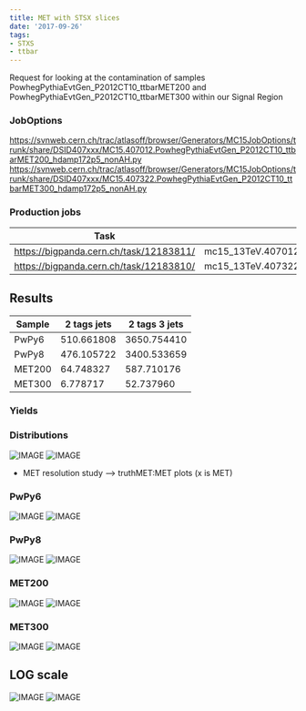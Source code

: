 ```yaml
---
title: MET with STSX slices
date: '2017-09-26'
tags:
- STXS
- ttbar
---
```

Request for looking at the contamination of samples PowhegPythiaEvtGen_P2012CT10_ttbarMET200 and PowhegPythiaEvtGen_P2012CT10_ttbarMET300 within our Signal Region

### JobOptions
https://svnweb.cern.ch/trac/atlasoff/browser/Generators/MC15JobOptions/trunk/share/DSID407xxx/MC15.407012.PowhegPythiaEvtGen_P2012CT10_ttbarMET200_hdamp172p5_nonAH.py
https://svnweb.cern.ch/trac/atlasoff/browser/Generators/MC15JobOptions/trunk/share/DSID407xxx/MC15.407322.PowhegPythiaEvtGen_P2012CT10_ttbarMET300_hdamp172p5_nonAH.py

### Production jobs
| Task                                    | Input container                                                                                                              |
| --------------------------------------- | ---------------------------------------------------------------------------------------------------------------------------- |
| https://bigpanda.cern.ch/task/12183811/ | mc15_13TeV.407012.PowhegPythiaEvtGen_P2012CT10_ttbarMET200_hdamp172p5_nonAH.merge.DAOD_HIGG5D1.e4023_s2608_r7725_r7676_p2949 |
| https://bigpanda.cern.ch/task/12183810/ | mc15_13TeV.407322.PowhegPythiaEvtGen_P2012CT10_ttbarMET300_hdamp172p5_nonAH.merge.DAOD_HIGG5D1.e5680_s2726_r7772_r7676_p2949 |

## Results
| Sample | 2 tags jets | 2 tags 3 jets |
| ------ | ----------- | ------------- |
| PwPy6  | 510.661808  | 3650.754410   |
| PwPy8  | 476.105722  | 3400.533659   |
| MET200 | 64.748327   | 587.710176    |
| MET300 | 6.778717    | 52.737960     |

### Yields

### Distributions
![IMAGE](/images/q/IMAGE)
![IMAGE](/images/q/IMAGE)

* MET resolution study
--> truthMET:MET plots (x is MET)
### PwPy6
![IMAGE](/images/q/IMAGE)
![IMAGE](/images/q/IMAGE)
### PwPy8
![IMAGE](/images/q/IMAGE)
![IMAGE](/images/q/IMAGE)
### MET200
![IMAGE](/images/q/IMAGE)
![IMAGE](/images/q/IMAGE)
### MET300
![IMAGE](/images/q/IMAGE)
![IMAGE](/images/q/IMAGE)

## LOG scale
![IMAGE](/images/q/IMAGE)
![IMAGE](/images/q/IMAGE)

